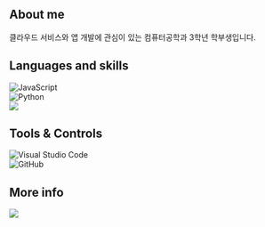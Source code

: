 
## **About me**
클라우드 서비스와 앱 개발에 관심이 있는 컴퓨터공학과 3학년 학부생입니다.<br>

## **Languages and skills**
![JavaScript](https://img.shields.io/badge/Javascript-%23323330.svg?style=flat-square&logo=javascript&logoColor=%23F7DF1E)<br>
![Python](https://img.shields.io/badge/python-3670A0?style=flat-square&logo=python&logoColor=ffdd54)  
<img src="https://img.shields.io/badge/Amazon AWS-232F3E?style=flat-square&logo=Amazon%20AWS&logoColor=white"/></a>
## **Tools & Controls** <br>
![Visual Studio Code](https://img.shields.io/badge/Visual%20Studio%20Code-0078d7.svg?style=flat-square&logo=visual-studio-code&logoColor=white)  
![GitHub](https://img.shields.io/badge/github-%23121011.svg?style=flat-square&logo=github&logoColor=white)
<br>

## **More info**

<a href="https://neon-mat-b2e.notion.site/Portfolio-2bc134a20f99451987c684b12267ad08"><img src="https://img.shields.io/badge/Portfolio-353535?style=flat-square&logo=Notion&logoColor=white&link=https://puffy-dumpling-10f.notion.site/Portfolio-d7b2997bcb054c9f88d38d681743a6ca"/>
